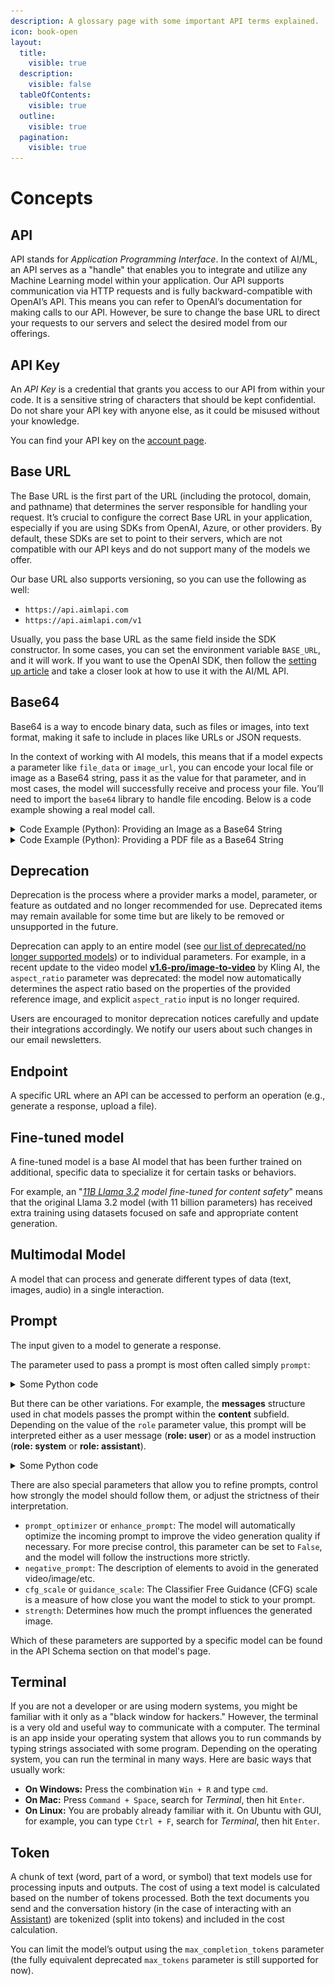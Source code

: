 ```yaml
---
description: A glossary page with some important API terms explained.
icon: book-open
layout:
  title:
    visible: true
  description:
    visible: false
  tableOfContents:
    visible: true
  outline:
    visible: true
  pagination:
    visible: true
---
```


# Concepts

## API

API stands for _Application Programming Interface_. In the context of AI/ML, an API serves as a "handle" that enables you to integrate and utilize any Machine Learning model within your application. Our API supports communication via HTTP requests and is fully backward-compatible with OpenAI’s API. This means you can refer to OpenAI’s documentation for making calls to our API. However, be sure to change the base URL to direct your requests to our servers and select the desired model from our offerings.

## API Key

An _API Key_ is a credential that grants you access to our API from within your code. It is a sensitive string of characters that should be kept confidential. Do not share your API key with anyone else, as it could be misused without your knowledge.

You can find your API key on the [account page](https://aimlapi.com/app/keys).&#x20;

## Base URL

The Base URL is the first part of the URL (including the protocol, domain, and pathname) that determines the server responsible for handling your request. It’s crucial to configure the correct Base URL in your application, especially if you are using SDKs from OpenAI, Azure, or other providers. By default, these SDKs are set to point to their servers, which are not compatible with our API keys and do not support many of the models we offer.

Our base URL also supports versioning, so you can use the following as well:

* `https://api.aimlapi.com`
* `https://api.aimlapi.com/v1`

Usually, you pass the base URL as the same field inside the SDK constructor. In some cases, you can set the environment variable `BASE_URL`, and it will work. If you want to use the OpenAI SDK, then follow the [setting up article](../quickstart/setting-up.md) and take a closer look at how to use it with the AI/ML API.

## Base64

Base64 is a way to encode binary data, such as files or images, into text format, making it safe to include in places like URLs or JSON requests.

In the context of working with AI models, this means that if a model expects a parameter like `file_data` or `image_url`, you can encode your local file or image as a Base64 string, pass it as the value for that parameter, and in most cases, the model will successfully receive and process your file. You’ll need to import the `base64` library to handle file encoding. Below is a code example showing a real model call.

<details>

<summary>Code Example (Python): Providing an Image as a Base64 String</summary>

We'll send an image file from the local disk to the chat model by passing it through the `image_url` parameter as a Base64-encoded string. Our prompt will ask [**gpt-4o**](../api-references/text-models-llm/OpenAI/gpt-4o.md) chat model to describe the contents of the image with the question: `"What's in this image?"`

<figure><img src="../.gitbook/assets/racoons_0.png" alt=""><figcaption></figcaption></figure>

<pre class="language-python" data-overflow="wrap"><code class="lang-python">from openai import OpenAI
from pathlib import Path
import base64

# loading the picture
file_path = Path("C:/Users/user/Documents/example/images/racoons_0.png")

# Read and encode the image in base64
with open(file_path, "rb") as image_file:
    base64_image = base64.b64encode(image_file.read()).decode("utf-8")

# Create a data URL for the base64 image
image_data_url = f"data:image/png;base64,{base64_image}"

# Define an OpenAI client to call the model via OpepAI SDK
base_url = "https://api.aimlapi.com/"
api_key = "&#x3C;YOUR_AIMLAPI_KEY>"

client = OpenAI(api_key=api_key, base_url=base_url)

<strong># Send the image as Base64 to GPT-4o chat model
</strong>completion = client.chat.completions.create(
        model="gpt-4o",
        messages=[
            {"role": "user", "content": "What’s in this image?"},
            {
                "role": "user", "content":[ 
                    {
                        "type": "image_url",
                        "image_url": {
                            "url": image_data_url
                         }
                    }
                ]
            }

        ],
    )

response = completion.choices[0].message.content
print(response)
</code></pre>

**Response**:

{% code overflow="wrap" %}
```
The image depicts an illustrated raccoon by a stream, reaching into the water with its paw. The setting is natural, with rocks and greenery surrounding the stream.
```
{% endcode %}

</details>

<details>

<summary>Code Example (Python): Providing a PDF file as a Base64 String</summary>

We'll pass a local [PDF file](https://drive.google.com/file/d/1Lktn3GHw9zyfY7vhZqzQRa6kYCpgViI3/view?usp=sharing) to the chat model via the `file_data` parameter, encoding it as a Base64 string. The prompt will ask [**gpt-4o**](../api-references/text-models-llm/OpenAI/gpt-4o.md) chat model to extract and list all headers, one per line.

{% code overflow="wrap" %}
```python
import base64
from openai import OpenAI


aimlapi_key = "<YOUR_AIMLAPI_KEY>"

client = OpenAI(
    base_url = "https://api.aimlapi.com",
    api_key = aimlapi_key, 
)

def main():
    
    # Put your filename here. The file must be in the same folder as your Python script.
    your_file_name = "headers-example.pdf"

    with open(your_file_name, "rb") as f:
        data = f.read()

    # We encode the entire file into a single string to send it to the model
    base64_string = base64.b64encode(data).decode("utf-8")

    response = client.chat.completions.create(
        model="gpt-4o",
        messages=[
            {
                "role": "user",
                "content": [
                    {
                        # Sending our file to the model
                        "type": "file",
                        "file": {
                            "filename": your_file_name,
                            "file_data": f"data:application/pdf;base64,{base64_string}",
                        }
                    },
                    {
                        # Providing the model with instructions on how to process the uploaded file 
                        "type": "text",
                        "text": "Extract all the headers from this file, placing each on a new line",
                    },
                ],
            },
        ]
    )
    print(response.choices[0].message.content)

     

if __name__ == "__main__":
    main()
```
{% endcode %}

**Response**:

{% code overflow="wrap" %}
```
The Renaissance Era  
A New Dawn of Thought  
The Masters of Art  
Scientific Breakthroughs  
Legacy and Influence
```
{% endcode %}

</details>

## Deprecation

Deprecation is the process where a provider marks a model, parameter, or feature as outdated and no longer recommended for use. Deprecated items may remain available for some time but are likely to be removed or unsupported in the future.

Deprecation can apply to an entire model (see [our list of deprecated/no longer supported models](../api-references/model-database.md#deprecated-no-longer-supported-models)) or to individual parameters. For example, in a recent update to the video model [**v1.6-pro/image-to-video**](../api-references/video-models/Kling-AI/v1.6-pro-image-to-video.md) by Kling AI, the `aspect_ratio` parameter was deprecated: the model now automatically determines the aspect ratio based on the properties of the provided reference image, and explicit `aspect_ratio` input is no longer required.

Users are encouraged to monitor deprecation notices carefully and update their integrations accordingly. We notify our users about such changes in our email newsletters.

## Endpoint&#x20;

A specific URL where an API can be accessed to perform an operation (e.g., generate a response, upload a file).

## **Fine-tuned model**

A fine-tuned model is a base AI model that has been further trained on additional, specific data to specialize it for certain tasks or behaviors.

For example, an "[_11B Llama 3.2_](../api-references/moderation-safety-models/Meta/Llama-Guard-3-11B-Vision-Turbo.md) _model fine-tuned for content safety_" means that the original Llama 3.2 model (with 11 billion parameters) has received extra training using datasets focused on safe and appropriate content generation.

## Multimodal Model&#x20;

A model that can process and generate different types of data (text, images, audio) in a single interaction.

## Prompt&#x20;

The input given to a model to generate a response.&#x20;

The parameter used to pass a prompt is most often called simply `prompt`:

<details>

<summary>Some Python code</summary>

{% code overflow="wrap" %}
```python
json={
    "prompt": "slightly dim banner with abstract lines, base colors are coral, yellow and magenta",  # a prompt used for image generation
    "model": "flux/schnell",
    "image_size": {
        "width": 1536,
        "height": 640
} 
```
{% endcode %}

</details>

But there can be other variations. For example, the **messages** structure used in chat models passes the prompt within the **content** subfield. Depending on the value of the `role` parameter value, this prompt will be interpreted either as a user message (**role: user**) or as a model instruction (**role: system** or **role: assistant**).

<details>

<summary>Some Python code</summary>

{% code overflow="wrap" %}
```python
"messages":[
    {
        "role":"system",
        "content":"you are a helpful assistant",#this prompt is an instruction
        "name":"text"
    },
    {
        "role":"user",
        "content":"Why is the ocean salty?" #this prompt is a user question
    }
],
```
{% endcode %}

</details>

There are also special parameters that allow you to refine prompts, control how strongly the model should follow them, or adjust the strictness of their interpretation.

* `prompt_optimizer` or `enhance_prompt`: The model will automatically optimize the incoming prompt to improve the video generation quality if necessary. For more precise control, this parameter can be set to `False`, and the model will follow the instructions more strictly.&#x20;
* `negative_prompt`: The description of elements to avoid in the generated video/image/etc.
* `cfg_scale` or `guidance_scale`: The Classifier Free Guidance (CFG) scale is a measure of how close you want the model to stick to your prompt.
* `strength`: Determines how much the prompt influences the generated image.

Which of these parameters are supported by a specific model can be found in the API Schema section on that model's page.

## Terminal

If you are not a developer or are using modern systems, you might be familiar with it only as a "black window for hackers." However, the terminal is a very old and useful way to communicate with a computer. The terminal is an app inside your operating system that allows you to run commands by typing strings associated with some program. Depending on the operating system, you can run the terminal in many ways. Here are basic ways that usually work:

* **On Windows:** Press the combination <kbd>`Win + R`</kbd> and type `cmd`.
* **On Mac:** Press <kbd>`Command + Space`</kbd>, search for _Terminal_, then hit <kbd>`Enter`</kbd>.
* **On Linux:** You are probably already familiar with it. On Ubuntu with GUI, for example, you can type <kbd>`Ctrl + F`</kbd>, search for _Terminal_, then hit <kbd>`Enter`</kbd>.

## Token

A chunk of text (word, part of a word, or symbol) that text models use for processing inputs and outputs. The cost of using a text model is calculated based on the number of tokens processed. Both the text documents you send and the conversation history (in the case of interacting with an [Assistant](../solutions/openai/assistants/)) are tokenized (split into tokens) and included in the cost calculation.

You can limit the model’s output using the `max_completion_tokens` parameter (the fully equivalent deprecated `max_tokens` parameter is still supported for now).
